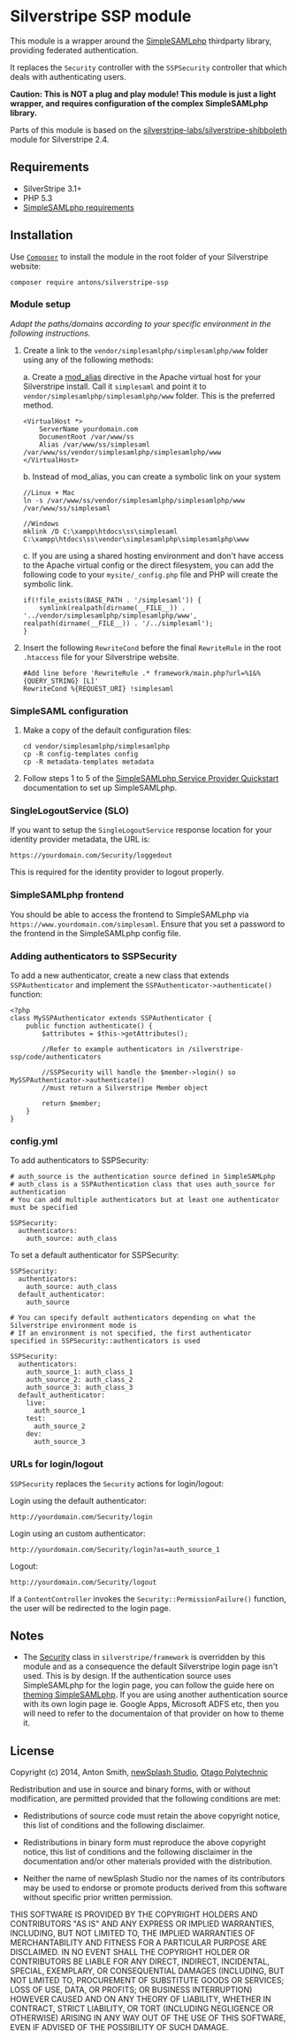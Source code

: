 # Silverstripe SSP module #

This module is a wrapper around the [SimpleSAMLphp](http://simplesamlphp.org/)  thirdparty library, providing federated authentication.

It replaces the `Security` controller with the `SSPSecurity` controller that which deals with authenticating users. 

**Caution: This is NOT a plug and play module! This module is just a light wrapper, and requires configuration of the complex SimpleSAMLphp library.**

Parts of this module is based on the [silverstripe-labs/silverstripe-shibboleth](https://github.com/silverstripe-labs/silverstripe-shibboleth) module for Silverstripe 2.4.

## Requirements ##

* SilverStripe 3.1+
* PHP 5.3
* [SimpleSAMLphp requirements](https://simplesamlphp.org/docs/stable/simplesamlphp-install#section_3)

## Installation ##

Use [`Composer`](http://doc.silverstripe.org/framework/en/installation/composer) to install the module in the root folder of your Silverstripe website:
```
composer require antons/silverstripe-ssp
```

### Module setup ###

*Adapt the paths/domains according to your specific environment in the following instructions.*

1. Create a link to the `vendor/simplesamlphp/simplesamlphp/www` folder using any of the following methods:

	a. Create a [mod_alias](http://httpd.apache.org/docs/current/mod/mod_alias.html) directive in the Apache virtual host for your Silverstripe install. Call it `simplesaml` and point it to `vendor/simplesamlphp/simplesamlphp/www` folder. This is the preferred method.
	```
	<VirtualHost *>
		ServerName yourdomain.com
	    DocumentRoot /var/www/ss
		Alias /var/www/ss/simplesaml /var/www/ss/vendor/simplesamlphp/simplesamlphp/www
	</VirtualHost>
	```

	b. Instead of mod_alias, you can create a symbolic link on your system

	```
	//Linux + Mac
	ln -s /var/www/ss/vendor/simplesamlphp/simplesamlphp/www /var/www/ss/simplesaml

	//Windows
	mklink /D C:\xampp\htdocs\ss\simplesaml C:\xampp\htdocs\ss\vendor\simplesamlphp\simplesamlphp\www
	```

	c. If you are using a shared hosting environment and don't have access to the Apache virtual config or the direct filesystem, you can add the following code to your `mysite/_config.php` file and PHP will create the symbolic link.

	```
	if(!file_exists(BASE_PATH . '/simplesaml')) {
    	symlink(realpath(dirname(__FILE__)) . '../vendor/simplesamlphp/simplesamlphp/www', realpath(dirname(__FILE__)) . '/../simplesaml');
	}
	```

2. Insert the following `RewriteCond` before the final `RewriteRule` in the root `.htaccess` file for your Silverstripe website.

	```
	#Add line before 'RewriteRule .* framework/main.php?url=%1&%{QUERY_STRING} [L]'
	RewriteCond %{REQUEST_URI} !simplesaml
	```

### SimpleSAML configuration
1. Make a copy of the default configuration files:
	```
	cd vendor/simplesamlphp/simplesamlphp
	cp -R config-templates config
	cp -R metadata-templates metadata
	```

2. Follow steps 1 to 5 of the [SimpleSAMLphp Service Provider Quickstart](http://simplesamlphp.org/docs/stable/simplesamlphp-sp) documentation to set up SimpleSAMLphp.

### SingleLogoutService (SLO)
If you want to setup the `SingleLogoutService` response location for your identity provider metadata, the URL is:
```
https://yourdomain.com/Security/loggedout
```
This is required for the identity provider to logout properly. 

### SimpleSAMLphp frontend ###
You should be able to access the frontend to SimpleSAMLphp via `https://www.yourdomain.com/simplesaml`. Ensure that you set a password to the frontend in the SimpleSAMLphp config file.


### Adding authenticators to SSPSecurity ###

To add a new authenticator, create a new class that extends `SSPAuthenticator` and implement the `SSPAuthenticator->authenticate()` function:

```
<?php
class MySSPAuthenticator extends SSPAuthenticator {
	public function authenticate() {
		$attributes = $this->getAttributes();

		//Refer to example authenticators in /silverstripe-ssp/code/authenticators

		//SSPSecurity will handle the $member->login() so MySSPAuthenticator->authenticate() 
		//must return a Silverstripe Member object
		
		return $member;
	}
}
```

### config.yml ###

To add authenticators to SSPSecurity:

```
# auth_source is the authentication source defined in SimpleSAMLphp
# auth_class is a SSPAuthentication class that uses auth_source for authentication
# You can add multiple authenticators but at least one authenticator must be specified

SSPSecurity:
  authenticators:
    auth_source: auth_class
```

To set a default authenticator for SSPSecurity:

```
SSPSecurity:
  authenticators:
    auth_source: auth_class
  default_authenticator:
    auth_source

# You can specify default authenticators depending on what the Silverstripe environment mode is
# If an environment is not specified, the first authenticator specified in SSPSecurity::authenticators is used

SSPSecurity:
  authenticators:
    auth_source_1: auth_class_1
    auth_source_2: auth_class_2
    auth_source_3: auth_class_3
  default_authenticator:
    live:
      auth_source_1
    test:
      auth_source_2
    dev:
      auth_source_3
```

### URLs for login/logout ###
`SSPSecurity` replaces the `Security` actions for login/logout:

Login using the default authenticator: 
```
http://yourdomain.com/Security/login
```
Login using an custom authenticator:
```
http://yourdomain.com/Security/login?as=auth_source_1
``` 
Logout: 
```
http://yourdomain.com/Security/logout
```

If a `ContentController` invokes the `Security::PermissionFailure()` function, the user will be redirected to the login page.

## Notes ##
 * The [Security](http://api.silverstripe.org/master/class-Security.html)  class in `silverstripe/framework` is overridden by this module and as a consequence the default Silverstripe login page isn't used. This is by design. If the authentication source uses SimpleSAMLphp for the login page, you can follow the guide here on [theming SimpleSAMLphp](http://simplesamlphp.org/docs/stable/simplesamlphp-theming). If you are using another authentication source with its own login page ie. Google Apps, Microsoft ADFS etc, then you will need to refer to the documentaion of that provider on how to theme it.


## License ##
Copyright (c) 2014, Anton Smith, [newSplash Studio](http://newsplash.co.nz), [Otago Polytechnic](http://www.op.ac.nz)

Redistribution and use in source and binary forms, with or without modification, are permitted provided that the following conditions are met:

* Redistributions of source code must retain the above copyright notice, this list of conditions and the following disclaimer.

* Redistributions in binary form must reproduce the above copyright notice, this list of conditions and the following disclaimer in the documentation and/or other materials provided with the distribution.

* Neither the name of newSplash Studio nor the names of its contributors may be used to endorse or promote products derived from this software without specific prior written permission.

THIS SOFTWARE IS PROVIDED BY THE COPYRIGHT HOLDERS AND CONTRIBUTORS "AS IS" AND ANY EXPRESS OR IMPLIED WARRANTIES, INCLUDING, BUT NOT LIMITED TO, THE IMPLIED WARRANTIES OF MERCHANTABILITY AND FITNESS FOR A PARTICULAR PURPOSE ARE DISCLAIMED. IN NO EVENT SHALL THE COPYRIGHT HOLDER OR CONTRIBUTORS BE LIABLE FOR ANY DIRECT, INDIRECT, INCIDENTAL, SPECIAL, EXEMPLARY, OR CONSEQUENTIAL DAMAGES (INCLUDING, BUT NOT LIMITED TO, PROCUREMENT OF SUBSTITUTE GOODS OR SERVICES; LOSS OF USE, DATA, OR PROFITS; OR BUSINESS INTERRUPTION) HOWEVER CAUSED AND ON ANY THEORY OF LIABILITY, WHETHER IN CONTRACT, STRICT LIABILITY, OR TORT (INCLUDING NEGLIGENCE OR OTHERWISE) ARISING IN ANY WAY OUT OF THE USE OF THIS SOFTWARE, EVEN IF ADVISED OF THE POSSIBILITY OF SUCH DAMAGE.

